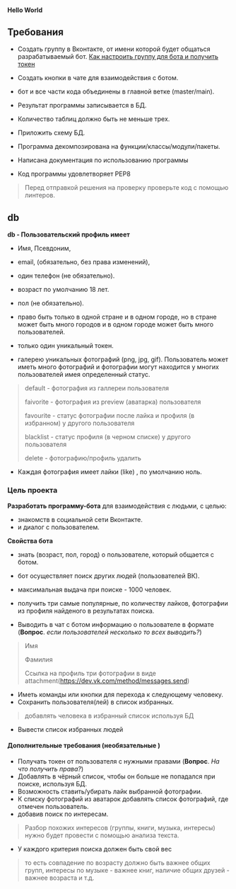 #### Hello World

## Требования
 - Создать группу в Вконтакте, от имени которой будет общаться разрабатываемый бот.
[Как настроить группу для бота и получить токен](https://github.com/netology-code/adpy-team-diplom/blob/main/group_settings.md)


 - Создать кнопки в чате для взаимодействия с ботом.
 - бот и все части кода объединены в главной ветке (master/main).


 - Результат программы записывается в БД.
 - Количество таблиц должно быть не меньше трех.
 - Приложить схему БД.


 - Программа декомпозирована на функции/классы/модули/пакеты.
 - Написана документация по использованию программы


 - Код программы удовлетворяет PEP8
> Перед отправкой решения на проверку проверьте код с помощью линтеров.

## db

**db - Пользовательский профиль имеет** 
 - Имя, Псевдоним, 
 - email, (обязательно, без права изменений),
 - один телефон (не обязательно).
 - возраст по умолчанию 18 лет.
 - пол (не обязательно).
 - право быть только в одной стране и в одном городе, но в стране может быть много городов и в одном городе может 
   быть много пользователей.
 - только один уникальный токен.


 - галерею уникальных фотографий (png, jpg, gif). Пользователь может иметь много фотографий и фотографии могут 
   находится у многих пользователей имея определенный статус. 
> default - фотография из галлереи пользователя
> 
> faivorite - фотография из preview (аватарка) пользователя
> 
> favourite - статус фотографии после лайка и профиля (в избранном) у другого пользователя
> 
> blacklist - статус профиля (в черном списке) у другого пользователя
> 
> delete  - фотографию/профиль удалить
  - Каждая фотография имеет лайки (like) , по умолчанию ноль.



### Цель проекта
**Разработать программу-бота** для взаимодействия с людьми, с целью:
 - знакомств в социальной сети Вконтакте. 
 - и диалог с пользователем.

**Свойства бота**
 - знать (возраст, пол, город) о пользователе, который общается с ботом.


 - бот осуществляет поиск других людей (пользователей ВК).
 - максимальная выдача при поиске - 1000 человек.


 - получить три самые популярные, по количеству лайков, фотографии из профиля найденого в результатах поиска.


 - Выводить в чат с ботом информацию о пользователе в формате (**Вопрос**. _если пользователей несколько то всех 
   выводить?_)
 > Имя
 > 
 > Фамилия 
 > 
 > Cсылка на профиль три фотографии в виде attachment(https://dev.vk.com/method/messages.send)

 - Иметь команды или кнопки для перехода к следующему человеку.
 - Сохранить пользователя(лей) в список избранных.
> добавлять человека в избранный список используя БД
 - Вывести список избранных людей

#### Дополнительные требования (необязательные )
 - Получать токен от пользователя с нужными правами (**Вопрос**. _На что получить права?_)
 - Добавлять в чёрный список, чтобы он больше не попадался при поиске, используя БД.
 - Возможность ставить/убирать лайк выбранной фотографии.
 - К списку фотографий из аватарок добавлять список фотографий, где отмечен пользователь.
 - добавив поиск по интересам.
>Разбор похожих интересов (группы, книги, музыка, интересы) нужно будет провести с помощью анализа текста.

 - У каждого критерия поиска должен быть свой вес
> то есть совпадение по возрасту должно быть важнее общих групп, интересы по музыке - важнее книг, наличие общих друзей - важнее возраста и т.д.


